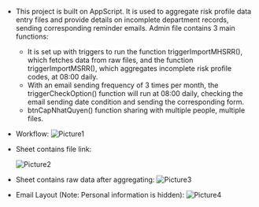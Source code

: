 * This project is built on AppScript. It is used to aggregate risk profile data entry files and provide details on incomplete department records, sending corresponding reminder emails. Admin file contains 3 main functions:
  * It is set up with triggers to run the function triggerImportMHSRR(), which fetches data from raw files, and the function triggerImportMSRR(), which aggregates incomplete risk profile codes, at 08:00 daily.
  * With an email sending frequency of 3 times per month, the triggerCheckOption() function will run at 08:00 daily, checking the email sending date condition and sending the corresponding form.
  * btnCapNhatQuyen() function sharing with multiple people, multiple files.

* Workflow: 
![Picture1](https://github.com/lovegreen21/Risk-Assessment-Report/assets/129417444/576b6084-e3a7-4d48-9cdd-559e7aebe07e)

* Sheet contains file link:

  ![Picture2](https://github.com/lovegreen21/Risk-Assessment-Report/assets/129417444/19fc95b8-6358-4ddf-b42b-74c4ff37d51d)

* Sheet contains raw data after aggregating:
![Picture3](https://github.com/lovegreen21/Risk-Assessment-Report/assets/129417444/0bc673cd-e5ff-4b31-98d9-c5619b692fd3)

* Email Layout (Note: Personal information is hidden):
 ![Picture4](https://github.com/lovegreen21/Risk-Assessment-Report/assets/129417444/7bec324a-591a-4c6d-8385-95ce5968410f)




  
